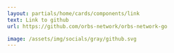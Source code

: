 ```yaml
---
layout: partials/home/cards/components/link
text: Link to github
url: https://github.com/orbs-network/orbs-network-go

image: /assets/img/socials/gray/github.svg
---
```

